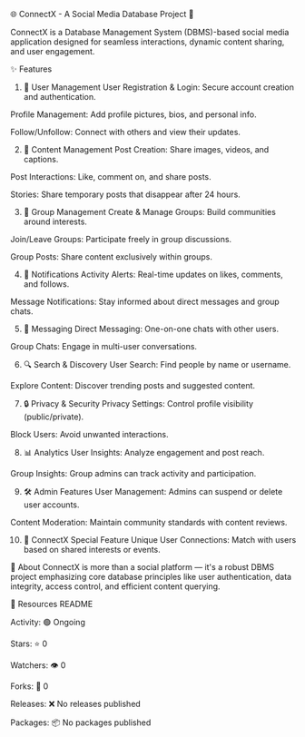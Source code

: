🌐 ConnectX - A Social Media Database Project 📱

ConnectX is a Database Management System (DBMS)-based social media application designed for seamless interactions, dynamic content sharing, and user engagement.

✨ Features

1. 👤 User Management
User Registration & Login: Secure account creation and authentication.

Profile Management: Add profile pictures, bios, and personal info.

Follow/Unfollow: Connect with others and view their updates.

2. 📸 Content Management
Post Creation: Share images, videos, and captions.

Post Interactions: Like, comment on, and share posts.

Stories: Share temporary posts that disappear after 24 hours.

3. 👥 Group Management
Create & Manage Groups: Build communities around interests.

Join/Leave Groups: Participate freely in group discussions.

Group Posts: Share content exclusively within groups.

4. 🔔 Notifications
Activity Alerts: Real-time updates on likes, comments, and follows.

Message Notifications: Stay informed about direct messages and group chats.

5. 💬 Messaging
Direct Messaging: One-on-one chats with other users.

Group Chats: Engage in multi-user conversations.

6. 🔍 Search & Discovery
User Search: Find people by name or username.

Explore Content: Discover trending posts and suggested content.

7. 🔒 Privacy & Security
Privacy Settings: Control profile visibility (public/private).

Block Users: Avoid unwanted interactions.

8. 📊 Analytics
User Insights: Analyze engagement and post reach.

Group Insights: Group admins can track activity and participation.

9. 🛠️ Admin Features
User Management: Admins can suspend or delete user accounts.

Content Moderation: Maintain community standards with content reviews.

10. 🔗 ConnectX Special Feature
Unique User Connections: Match with users based on shared interests or events.

📌 About
ConnectX is more than a social platform — it's a robust DBMS project emphasizing core database principles like user authentication, data integrity, access control, and efficient content querying.

📁 Resources
README

Activity: 🟢 Ongoing

Stars: ⭐ 0

Watchers: 👁️ 0

Forks: 🍴 0

Releases: ❌ No releases published

Packages: 📦 No packages published
